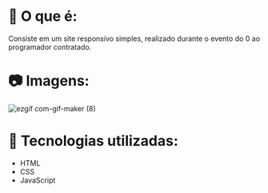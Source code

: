 # 💬 O que é: 
 Consiste em um site responsivo simples, realizado durante o evento do 0 ao programador contratado.

# 📷 Imagens: 
![ezgif com-gif-maker (8)](https://user-images.githubusercontent.com/69250714/214127135-20b0585e-d4f9-4326-bc73-c7e2da84b4d6.gif)

# 🚀 Tecnologias utilizadas: 
* HTML
* CSS
* JavaScript
